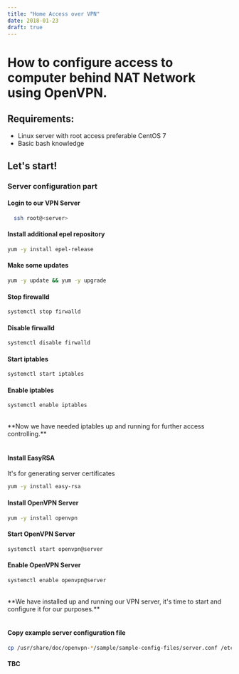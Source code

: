 ```yaml
---
title: "Home Access over VPN"
date: 2018-01-23
draft: true
---
```



# How to configure access to computer behind NAT Network using OpenVPN.

## Requirements:
* Linux server with root access preferable CentOS 7
* Basic bash knowledge

## Let's start!

### Server configuration part

#### Login to our VPN Server

```bash
  ssh root@<server>
```

#### Install additional epel repository

```bash
yum -y install epel-release
```

#### Make some updates

```bash
yum -y update && yum -y upgrade
```

#### Stop firewalld 

```bash
systemctl stop firwalld
```

#### Disable firwalld

```bash
systemctl disable firwalld
```

#### Start iptables

```bash
systemctl start iptables
```

#### Enable iptables

```bash
systemctl enable iptables
```
<br/>
**Now we have needed iptables up and running for further access controlling.**
<br/><br/>


#### Install EasyRSA

It's for generating server certificates

```bash
yum -y install easy-rsa
```

#### Install OpenVPN Server

```bash
yum -y install openvpn
```

#### Start OpenVPN Server

```bash
systemctl start openvpn@server
```

#### Enable OpenVPN Server

```bash
systemctl enable openvpn@server
```


<br/>
**We have installed up and running our VPN server, it's time to start and configure it for our purposes.**
<br/><br/>

#### Copy example server configuration file

```bash
cp /usr/share/doc/openvpn-*/sample/sample-config-files/server.conf /etc/openvpn
```

#### TBC 